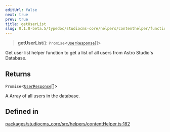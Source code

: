 ```yaml
---
editUrl: false
next: true
prev: true
title: getUserList
slug: 0.1.0-beta.5/typedoc/studiocms-core/helpers/contenthelper/functions/getuserlist
---
```


> **getUserList**(): `Promise`\<[`UserResponse`](/0.1.0-beta.5/typedoc/studiocms-core/helpers/contenthelper/type-aliases/userresponse/)\[]>

Get user list helper function to get a list of all users from Astro Studio's Database.

## Returns

`Promise`\<[`UserResponse`](/0.1.0-beta.5/typedoc/studiocms-core/helpers/contenthelper/type-aliases/userresponse/)\[]>

A Array of all users in the database.

## Defined in

[packages/studiocms\_core/src/helpers/contentHelper.ts:182](https://github.com/astrolicious/studiocms/tree/main/packages/studiocms_core/src/helpers/contentHelper.ts#L182)
